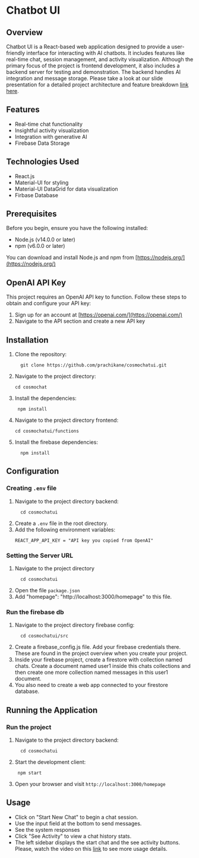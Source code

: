 # Chatbot UI

## Overview
Chatbot UI is a React-based web application designed to provide a user-friendly interface for interacting with AI chatbots. It includes features like real-time chat, session management, and activity visualization. Although the primary focus of the project is frontend development, it also includes a backend server for testing and demonstration. The backend handles AI integration and message storage.
Please take a look at our slide presentation for a detailed project architecture and feature breakdown [link here](https://pitch.com/v/cosmochat-ui-fsvuef).

## Features
- Real-time chat functionality
- Insightful activity visualization
- Integration with generative AI
- Firebase Data Storage

## Technologies Used
- React.js
- Material-UI for styling
- Material-UI DataGrid for data visualization
- Firbase Database

## Prerequisites
Before you begin, ensure you have the following installed:
- Node.js (v14.0.0 or later)
- npm (v6.0.0 or later)

You can download and install Node.js and npm from [https://nodejs.org/](https://nodejs.org/)

## OpenAI API Key
This project requires an OpenAI API key to function. Follow these steps to obtain and configure your API key:

1. Sign up for an account at [https://openai.com/](https://openai.com/)
2. Navigate to the API section and create a new API key


## Installation
1. Clone the repository:
   ```
     git clone https://github.com/prachikane/cosmochatui.git
   ```
2. Navigate to the project directory:
   ```
   cd cosmochat
   ```
3. Install the dependencies:
   ```
    npm install
   ```
4. Navigate to the project directory frontend:
   ```
   cd cosmochatui/functions
   ```
5. Install the firebase dependencies:
   ```
     npm install
   ```

## Configuration
### Creating `.env` file
1. Navigate to the project directory backend:
   ```
     cd cosmochatui
   ```
2. Create a `.env` file in the root directory.
3. Add the following environment variables:
   ```
   REACT_APP_API_KEY = "API key you copied from OpenAI"
   ```
### Setting the Server URL
1. Navigate to the project directory
   ```
     cd cosmochatui
   ```
2. Open the file `package.json`
3. Add "homepage": "http://localhost:3000/homepage" to this file. 

### Run the firebase db
1. Navigate to the project directory firebase config:
   ```
     cd cosmochatui/src
   ```
2. Create a firebase_config.js file. Add your firebase credentials there. These are found in the project overview when you create your project.
3. Inside your firebase project, create a firestore with collection named chats. Create a document named user1 inside this chats collections and then create one more collection named messages in this user1 document.
4. You also need to create a web app connected to your firestore database.

   
## Running the Application
### Run the project
1. Navigate to the project directory backend:
   ```
     cd cosmochatui
   ```
2. Start the development client:
   ```
    npm start
   ```
2. Open your browser and visit `http://localhost:3000/homepage`

## Usage
- Click on "Start New Chat" to begin a chat session.
- Use the input field at the bottom to send messages.
- See the system responses
- Click "See Activity" to view a chat history stats.
- The left sidebar displays the start chat and the see activity buttons.
Please, watch the video on this [link](https://www.loom.com/share/b4597dc4ec394560ab716d0bc8876175?sid=c2c2ede1-2041-4275-8f83-78c02a08f0e7) to see more usage details.

